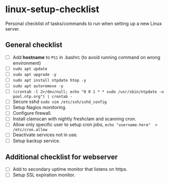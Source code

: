 # linux-setup-checklist

Personal checklist of tasks/commands to run when setting up a new Linux server.

## General checklist

- [ ] Add **hostname** to `PS1` in .bashrc (to avoid running command on wrong environment)
- [ ] `sudo apt update`
- [ ] `sudo apt upgrade -y`
- [ ] `sudo apt install ntpdate htop -y`
- [ ] `sudo apt autoremove -y`
- [ ] `(crontab -l 2>/dev/null; echo "0 0 1 * * sudo /usr/sbin/ntpdate -u pool.ntp.org") | crontab -`
- [ ] Secure sshd `sudo vim /etc/ssh/sshd_config`
- [ ] Setup Nagios monitoring.
- [ ] Configure firewall.
- [ ] Install clamscan with nightly freshclam and scanning cron.
- [ ] Allow only specific user to setup cron jobs, `echo "username-here"  > /etc/cron.allow`
- [ ] Deactivate services not in use.
- [ ] Setup backup service.

## Additional checklist for webserver

- [ ] Add to secondary uptime monitor that listens on https.
- [ ] Setup SSL expiration monitor.
